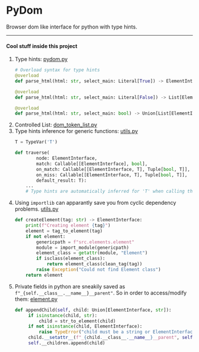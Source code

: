 # PyDom

Browser dom like interface for python with type hints.


------------

#### Cool stuff inside this project

1. Type hints:
   [pydom.py](pydom.py)
   ```python
   # Overload syntax for type hints
   @overload
   def parse_html(html: str, select_main: Literal[True]) -> ElementInterface: ...
   
   @overload
   def parse_html(html: str, select_main: Literal[False]) -> List[ElementInterface]: ...
   
   @overload
   def parse_html(html: str, select_main: bool) -> Union[List[ElementInterface], ElementInterface]: ...
   ```
2. Controlled List: [dom_token_list.py](src/config/dom_token_list.py)
3. Type hints inference for generic functions:
   [utils.py](src/config/utils.py)
    ```python
    T = TypeVar('T')

    def traverse(
            node: ElementInterface,
            match: Callable[[ElementInterface], bool],
            on_match: Callable[[ElementInterface, T], Tuple[bool, T]],
            on_miss: Callable[[ElementInterface, T], Tuple[bool, T]],
            default_result: T):
        ...
        # Type hints are automatically inferred for 'T' when calling this function with proper arguments
    ```
4. Using `importlib` can apparantly save you from cyclic dependency problems.
   [utils.py](src/config/utils.py)
    ```python
    def createElement(tag: str) -> ElementInterface:
        print(f"Creating element {tag}")
        element = tag_to_element(tag)
        if not element:
            genericpath = f"src.elements.element"
            module = import_module(genericpath)
            element_class = getattr(module, "Element")
            if isclass(element_class):
                return element_class(clean_tag(tag))
            raise Exception("Could not find Element class")
        return element
    ```
5. Private fields in python are sneakily saved as `f"_{self.__class__.__name__}__parent"`.
   So in order to access/modify them:
   [element.py](src/elements/element.py)
   ```py
   def appendChild(self, child: Union[ElementInterface, str]):
        if isinstance(child, str):
            child = str_to_element(child)
        if not isinstance(child, ElementInterface):
            raise TypeError("child must be a string or ElementInterface")
        child.__setattr__(f"_{child.__class__.__name__}__parent", self)
        self.__children.append(child)
   ```